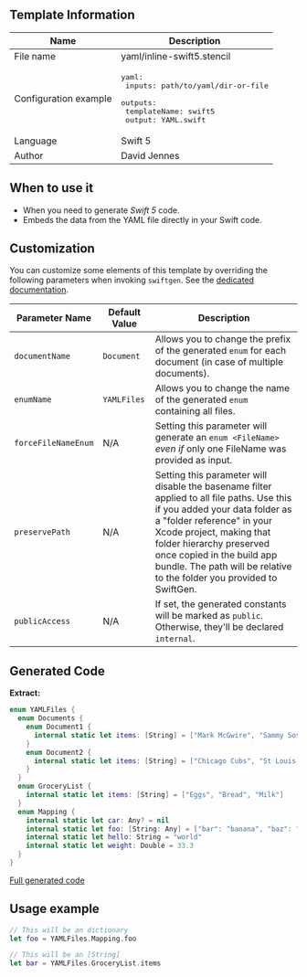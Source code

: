 ## Template Information

| Name      | Description       |
| --------- | ----------------- |
| File name | yaml/inline-swift5.stencil |
| Configuration example | <pre>yaml:<br />  inputs: path/to/yaml/dir-or-file<br />  outputs:<br />    templateName: swift5<br />    output: YAML.swift</pre> |
| Language | Swift 5 |
| Author | David Jennes |

## When to use it

- When you need to generate *Swift 5* code.
- Embeds the data from the YAML file directly in your Swift code.

## Customization

You can customize some elements of this template by overriding the following parameters when invoking `swiftgen`. See the [dedicated documentation](../../ConfigFile.md).

| Parameter Name | Default Value | Description |
| -------------- | ------------- | ----------- |
| `documentName` | `Document` | Allows you to change the prefix of the generated `enum` for each document (in case of multiple documents). |
| `enumName` | `YAMLFiles` | Allows you to change the name of the generated `enum` containing all files. |
| `forceFileNameEnum` | N/A | Setting this parameter will generate an `enum <FileName>` _even if_ only one FileName was provided as input. |
| `preservePath` | N/A | Setting this parameter will disable the basename filter applied to all file paths. Use this if you added your data folder as a "folder reference" in your Xcode project, making that folder hierarchy preserved once copied in the build app bundle. The path will be relative to the folder you provided to SwiftGen. |
| `publicAccess` | N/A | If set, the generated constants will be marked as `public`. Otherwise, they'll be declared `internal`. |

## Generated Code

**Extract:**

```swift
enum YAMLFiles {
  enum Documents {
    enum Document1 {
      internal static let items: [String] = ["Mark McGwire", "Sammy Sosa", "Ken Griffey"]
    }
    enum Document2 {
      internal static let items: [String] = ["Chicago Cubs", "St Louis Cardinals"]
    }
  }
  enum GroceryList {
    internal static let items: [String] = ["Eggs", "Bread", "Milk"]
  }
  enum Mapping {
    internal static let car: Any? = nil
    internal static let foo: [String: Any] = ["bar": "banana", "baz": "orange"]
    internal static let hello: String = "world"
    internal static let weight: Double = 33.3
  }
}
```

[Full generated code](../../../Sources/TestUtils/Fixtures/Generated/YAML/inline-swift5/all.swift)

## Usage example

```swift
// This will be an dictionary
let foo = YAMLFiles.Mapping.foo

// This will be an [String]
let bar = YAMLFiles.GroceryList.items
```
